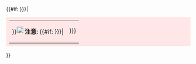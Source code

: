 {{#if: }}}\|

<table cellspacing="0" cellpadding="0" border="0" style="box-sizing:border-box; background: transparent; margin-top:0.5em;padding:0.5em;background-color: #fee7e6">
<tr>
<td nowrap="nowrap" valign="top">

}}<span style="position: relative; top: -2px;"><img src="OOjs_UI_icon_notice-destructive.svg"
title="OOjs_UI_icon_notice-destructive.svg" width="18"
alt="OOjs_UI_icon_notice-destructive.svg" /></span> **注意:** {{#if:
}}}\|

</td>
<td valign="top" style="padding-{{dir|{{pagelang}}|right|left}}:0.5em;">

}}}

</td>
</tr>
</table>

}}